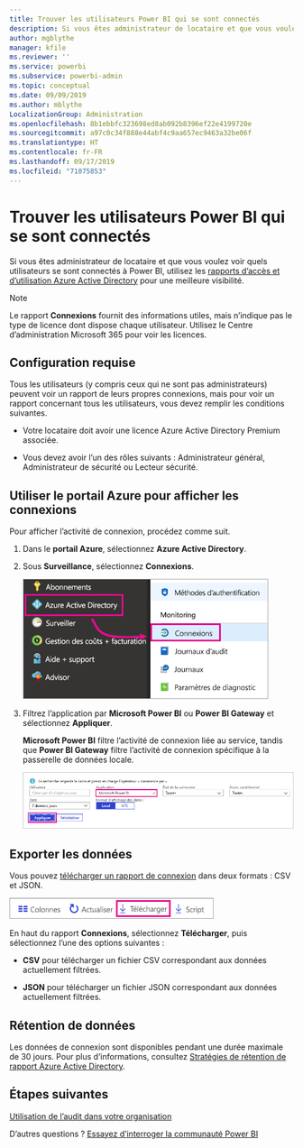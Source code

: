 ```yaml
---
title: Trouver les utilisateurs Power BI qui se sont connectés
description: Si vous êtes administrateur de locataire et que vous voulez voir quels utilisateurs se sont connectés à Power BI, vous pouvez utiliser les rapports d’accès et d’utilisation Azure Active Directory pour une meilleure visibilité.
author: mgblythe
manager: kfile
ms.reviewer: ''
ms.service: powerbi
ms.subservice: powerbi-admin
ms.topic: conceptual
ms.date: 09/09/2019
ms.author: mblythe
LocalizationGroup: Administration
ms.openlocfilehash: 8b1ebbfc323698ed8ab092b8396ef22e4199720e
ms.sourcegitcommit: a97c0c34f888e44abf4c9aa657ec9463a32be06f
ms.translationtype: HT
ms.contentlocale: fr-FR
ms.lasthandoff: 09/17/2019
ms.locfileid: "71075853"
---
```

# <a name="find-power-bi-users-that-have-signed-in"></a>Trouver les utilisateurs Power BI qui se sont connectés

Si vous êtes administrateur de locataire et que vous voulez voir quels utilisateurs se sont connectés à Power BI, utilisez les [rapports d’accès et d’utilisation Azure Active Directory](/azure/active-directory/reports-monitoring/concept-sign-ins) pour une meilleure visibilité.

> [!NOTE]
> Le rapport **Connexions** fournit des informations utiles, mais n’indique pas le type de licence dont dispose chaque utilisateur. Utilisez le Centre d’administration Microsoft 365 pour voir les licences.

## <a name="requirements"></a>Configuration requise

Tous les utilisateurs (y compris ceux qui ne sont pas administrateurs) peuvent voir un rapport de leurs propres connexions, mais pour voir un rapport concernant tous les utilisateurs, vous devez remplir les conditions suivantes.

* Votre locataire doit avoir une licence Azure Active Directory Premium associée.

* Vous devez avoir l’un des rôles suivants : Administrateur général, Administrateur de sécurité ou Lecteur sécurité.

## <a name="use-the-azure-portal-to-view-sign-ins"></a>Utiliser le portail Azure pour afficher les connexions

Pour afficher l’activité de connexion, procédez comme suit.

1. Dans le **portail Azure**, sélectionnez **Azure Active Directory**.

1. Sous **Surveillance**, sélectionnez **Connexions**.
   
    ![Capture d’écran de l’interface utilisateur d’Azure avec les options Azure Active Directory et Connexions mises en surbrillance.](media/service-admin-access-usage/azure-portal-sign-ins.png)

1. Filtrez l’application par **Microsoft Power BI** ou **Power BI Gateway** et sélectionnez **Appliquer**.

    **Microsoft Power BI** filtre l’activité de connexion liée au service, tandis que **Power BI Gateway** filtre l’activité de connexion spécifique à la passerelle de données locale.
   
    ![Capture d’écran du filtre Connexions avec le champ Applications mis en surbrillance.](media/service-admin-access-usage/sign-in-filter.png)

## <a name="export-the-data"></a>Exporter les données

Vous pouvez [télécharger un rapport de connexion](/azure/active-directory/reports-monitoring/quickstart-download-sign-in-report) dans deux formats : CSV et JSON.

![Capture d’écran du bouton de téléchargement.](media/service-admin-access-usage/download-sign-in-data-csv.png)

En haut du rapport **Connexions**, sélectionnez **Télécharger**, puis sélectionnez l’une des options suivantes :

* **CSV** pour télécharger un fichier CSV correspondant aux données actuellement filtrées.

* **JSON** pour télécharger un fichier JSON correspondant aux données actuellement filtrées.

## <a name="data-retention"></a>Rétention de données

Les données de connexion sont disponibles pendant une durée maximale de 30 jours. Pour plus d’informations, consultez [Stratégies de rétention de rapport Azure Active Directory](/azure/active-directory/reports-monitoring/reference-reports-data-retention).

## <a name="next-steps"></a>Étapes suivantes

[Utilisation de l’audit dans votre organisation](service-admin-auditing.md)

D’autres questions ? [Essayez d’interroger la communauté Power BI](https://community.powerbi.com/)